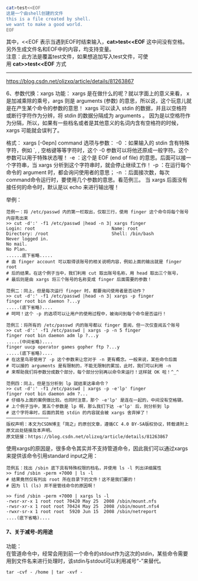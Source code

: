 ```bash
cat>test<<EOF
这是一个由shell创建的文件
this is a file created by shell.
we want to make a good world.
EOF
```
其中，<<EOF 表示当遇到EOF时结束输入，**cat>test<<EOF** 这中间没有空格。  
另外生成文件名和EOF中的内容，均支持变量。  
注意：此方法是覆盖test文件，如果想追加写入test文件，可使用 **cat>>test<<EOF** 方式

--- 

https://blog.csdn.net/olizxq/article/details/81263867

6、参数代换：xargs
功能：
xargs 是在做什么的呢？就以字面上的意义来看， x 是加减乘除的乘号，args 则是 arguments (参数) 的意思，所以说，这个玩意儿就是在产生某个命令的参数的意思！ xargs 可以读入 stdin 的数据，并且以空格符或断行字符作为分辨，将 stdin 的数据分隔成为 arguments 。 因为是以空格符作为分隔，所以，如果有一些档名或者是其他意义的名词内含有空格符的时候， xargs 可能就会误判了。

格式：
xargs [-0epn] command
选项与参数：
-0 ：如果输入的 stdin 含有特殊字符，例如 `, , 空格键等等字符时，这个 -0 参数可以将他还原成一般字符。这个参数可以用于特殊状态喔！
-e ：这个是 EOF (end of file) 的意思。后面可以接一个字符串，当 xargs 分析到这个字符串时，就会停止继续工作！
-p ：在运行每个命令的 argument 时，都会询问使用者的意思；
-n ：后面接次数，每次 command命令运行时，要使用几个参数的意思。看范例三。
当 xargs 后面没有接任何的命令时，默认是以 echo 来进行输出喔！

举例：
```
范例一：将 /etc/passwd 内的第一栏取出，仅取三行，使用 finger 这个命令将每个账号内容秀出来
>> cut -d':' -f1 /etc/passwd |head -n 3| xargs finger
Login: root                             Name: root
Directory: /root                        Shell: /bin/bash
Never logged in.
No mail.
No Plan.
......底下省略.....
# 由 finger account 可以取得该账号的相关说明内容，例如上面的输出就是 finger root
# 后的结果。在这个例子当中，我们利用 cut 取出账号名称，用 head 取出三个账号，
# 最后则是由 xargs 将三个账号的名称变成 finger 后面需要的参数！

范例二：同上，但是每次运行 finger 时，都要询问使用者是否动作？
>> cut -d':' -f1 /etc/passwd |head -n 3| xargs -p finger
finger root bin daemon ?...y
.....(底下省略)....
# 呵呵！这个 -p 的选项可以让用户的使用过程中，被询问到每个命令是否运行！

范例三：将所有的 /etc/passwd 内的账号都以 finger 查阅，但一次仅查阅五个账号
>> cut -d':' -f1 /etc/passwd | xargs -p -n 5 finger
finger root bin daemon adm lp ?...y
.....(中间省略)....
finger uucp operator games gopher ftp ?...y
.....(底下省略)....
# 在这里鸟哥使用了 -p 这个参数来让您对于 -n 更有概念。一般来说，某些命令后面
# 可以接的 arguments 是有限制的，不能无限制的累加，此时，我们可以利用 -n
# 来帮助我们将参数分成数个部分，每个部分分别再以命令来运行！这样就 OK 啦！^_^

范例四：同上，但是当分析到 lp 就结束这串命令？
>> cut -d':' -f1 /etc/passwd | xargs -p -e'lp' finger
finger root bin daemon adm ?...
# 仔细与上面的案例做比较。也同时注意，那个 -e'lp' 是连在一起的，中间没有空格键。
# 上个例子当中，第五个参数是 lp 啊，那么我们下达 -e'lp' 后，则分析到 lp
# 这个字符串时，后面的其他 stdin 的内容就会被 xargs 舍弃掉了！
————————————————
版权声明：本文为CSDN博主「简之」的原创文章，遵循CC 4.0 BY-SA版权协议，转载请附上原文出处链接及本声明。
原文链接：https://blog.csdn.net/olizxq/article/details/81263867
```
使用xargs的原因是，很多命令其实并不支持管道命令，因此我们可以通过xargs来提供该命令引用standard input之用：
```
范例五：找出 /sbin 底下具有特殊权限的档名，并使用 ls -l 列出详细属性
>> find /sbin -perm +7000 | ls -l
# 结果竟然仅有列出 root 所在目录下的文件！这不是我们要的！
# 因为 ll (ls) 并不是管线命令的原因啊！

>> find /sbin -perm +7000 | xargs ls -l
-rwsr-xr-x 1 root root 70420 May 25  2008 /sbin/mount.nfs
-rwsr-xr-x 1 root root 70424 May 25  2008 /sbin/mount.nfs4
-rwxr-sr-x 1 root root  5920 Jun 15  2008 /sbin/netreport
....(底下省略)....
```


#### 7、关于减号-的用途

功能：  
在管道命令中，经常会用到前一个命令的stdout作为这次的stdin，某些命令需要用到文件名来进行处理时，该stdin与stdout可以利用减号“-”来替代。

```
tar -cvf - /home | tar -xvf -
```